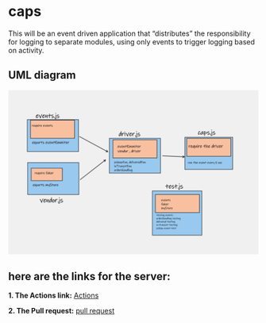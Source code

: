 # caps
This will be an event driven application that “distributes” the responsibility for logging to separate modules, using only events to trigger logging based on activity.


## UML diagram
![UML](./assets/cap.png)

## **here are the links for the server:**

**1. The Actions link:**
   [Actions](https://github.com/marah-jaradat/caps/actions)

**2. The Pull request:**
   [pull request](https://github.com/marah-jaradat/caps/pull/2)


